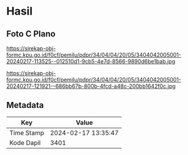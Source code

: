 # Hasil

## Foto C Plano

https://sirekap-obj-formc.kpu.go.id/f0cf/pemilu/pdpr/34/04/04/20/05/3404042005001-20240217-113525--012510d1-9cb5-4e7d-8566-9890d6be1bab.jpg

https://sirekap-obj-formc.kpu.go.id/f0cf/pemilu/pdpr/34/04/04/20/05/3404042005001-20240217-121921--686bb67b-800b-4fcd-a48c-200bb1642f0c.jpg


## Metadata

| Key        | Value               |
| ---------- | ------------------- |
| Time Stamp | 2024-02-17 13:35:47 |
| Kode Dapil | 3401                |



